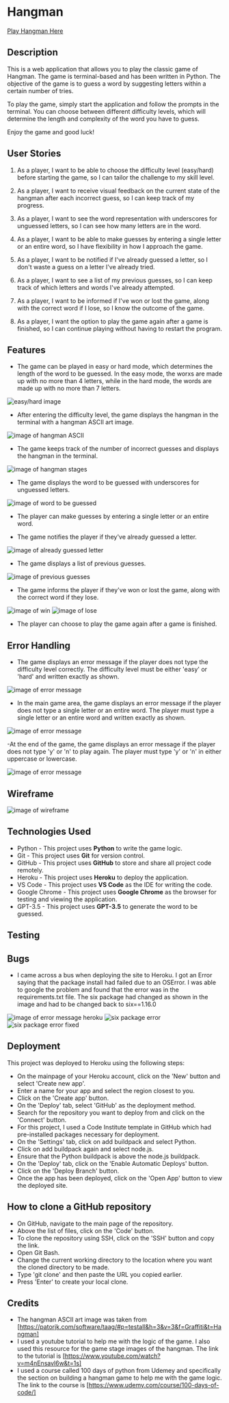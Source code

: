 # Hangman

[Play Hangman Here](https://coates-hangman-5365a20f61de.herokuapp.com/)

## Description

This is a web application that allows you to play the classic game of Hangman. The game is terminal-based and has been written in Python. The objective of the game is to guess a word by suggesting letters within a certain number of tries.

To play the game, simply start the application and follow the prompts in the terminal. You can choose between different difficulty levels, which will determine the length and complexity of the word you have to guess.

Enjoy the game and good luck!

## User Stories

1. As a player, I want to be able to choose the difficulty level (easy/hard) before starting the game, so I can tailor the challenge to my skill level.

2. As a player, I want to receive visual feedback on the current state of the hangman after each incorrect guess, so I can keep track of my progress.

3. As a player, I want to see the word representation with underscores for unguessed letters, so I can see how many letters are in the word.

4. As a player, I want to be able to make guesses by entering a single letter or an entire word, so I have flexibility in how I approach the game.

5. As a player, I want to be notified if I've already guessed a letter, so I don't waste a guess on a letter I've already tried.

6. As a player, I want to see a list of my previous guesses, so I can keep track of which letters and words I've already attempted.

7. As a player, I want to be informed if I've won or lost the game, along with the correct word if I lose, so I know the outcome of the game.

8. As a player, I want the option to play the game again after a game is finished, so I can continue playing without having to restart the program.

## Features

- The game can be played in easy or hard mode, which determines the length of the word to be guessed. In the easy mode, the worxs are made up with no more than 4 letters, while in the hard mode, the words are made up with no more than 7 letters.

![easy/hard image](assets/images/easy/hard.png)

- After entering the difficulty level, the game displays the hangman in the terminal with a hangman ASCII art image.

![image of hangman ASCII](assets/ASCII2.png)

- The game keeps track of the number of incorrect guesses and displays the hangman in the terminal.

![image of hangman stages](assets/images/easy/hangmanstages.jpg)

- The game displays the word to be guessed with underscores for unguessed letters.

![image of word to be guessed](assets/images/easy/wordlenght.png)

- The player can make guesses by entering a single letter or an entire word.

- The game notifies the player if they've already guessed a letter.

![image of already guessed letter](assets/images/easy/alreadyguessed.png)

- The game displays a list of previous guesses.

![image of previous guesses](assets/images/easy/guesshistory.png)

- The game informs the player if they've won or lost the game, along with the correct word if they lose.

![image of win](assets/images/easy/congrats.png)
![image of lose](assets/images/easy/sorry.png)

- The player can choose to play the game again after a game is finished.

## Error Handling

- The game displays an error message if the player does not type the difficulty level correctly. The difficulty level must be either 'easy' or 'hard' and written exactly as shown.

![image of error message](assets/images/easy/errorhandling1.png)

- In the main game area, the game displays an error message if the player does not type a single letter or an entire word. The player must type a single letter or an entire word and written exactly as shown.

![image of error message](assets/images/easy/errorhandling2.png)

-At the end of the game, the game displays an error message if the player does not type 'y' or 'n' to play again. The player must type 'y' or 'n' in either uppercase or lowercase.

![image of error message](assets/images/easy/errorhandling3.png)

## Wireframe

![image of wireframe](assets/images/easy/wireframe.jpg)

## Technologies Used

- Python - This project uses **Python** to write the game logic.
- Git - This project uses **Git** for version control.
- GitHub - This project uses **GitHub** to store and share all project code remotely.
- Heroku - This project uses **Heroku** to deploy the application.
- VS Code - This project uses **VS Code** as the IDE for writing the code.
- Google Chrome - This project uses **Google Chrome** as the browser for testing and viewing the application.
- GPT-3.5 - This project uses **GPT-3.5** to generate the word to be guessed.

## Testing

## Bugs

- I came across a bus when deploying the site to Heroku. I got an Error saying that the package install had failed due to an OSError. I was able to google the problem and found that the error was in the requirements.txt file. The six package had changed as shown in the image and had to be changed back to six==1.16.0

![image of error message heroku](assets/images/easy/deploynenterror.png)
![six package error](assets/images/easy/sixpackageerror.png)
![six package error fixed](assets/images/easy/sixpackagefix.png)

## Deployment

This project was deployed to Heroku using the following steps:

- On the mainpage of your Heroku account, click on the 'New' button and select 'Create new app'.
- Enter a name for your app and select the region closest to you.
- Click on the 'Create app' button.
- On the 'Deploy' tab, select 'GitHub' as the deployment method.
- Search for the repository you want to deploy from and click on the 'Connect' button.
- For this project, I used a Code Institute template in GitHub which had pre-installed packages necessary for deployment.
- On the 'Settings' tab, click on add buildpack and select Python.
- Click on add buildpack again and select node.js.
- Ensure that the Python buildpack is above the node.js buildpack.
- On the 'Deploy' tab, click on the 'Enable Automatic Deploys' button.
- Click on the 'Deploy Branch' button.
- Once the app has been deployed, click on the 'Open App' button to view the deployed site.

## How to clone a GitHub repository

- On GitHub, navigate to the main page of the repository.
- Above the list of files, click on the 'Code' button.
- To clone the repository using SSH, click on the 'SSH' button and copy the link.
- Open Git Bash.
- Change the current working directory to the location where you want the cloned directory to be made.
- Type 'git clone' and then paste the URL you copied earlier.
- Press 'Enter' to create your local clone.

## Credits

- The hangman ASCII art image was taken from [https://patorjk.com/software/taag/#p=testall&h=3&v=3&f=Graffiti&t=Hangman]
- I used a youtube tutorial to help me with the logic of the game. I also used this resource for the game stage images of the hangman. The link to the tutorial is [https://www.youtube.com/watch?v=m4nEnsavl6w&t=1s]
- I used a course called 100 days of python from Udemey and specifically the section on building a hangman game to help me with the game logic. The link to the course is [https://www.udemy.com/course/100-days-of-code/]

